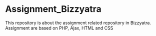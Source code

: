 # Assignment_Bizzyatra
This repository is about the assignment related repository in Bizzyatra.
<br>
Assignment are based on PHP, Ajax, HTML and CSS
